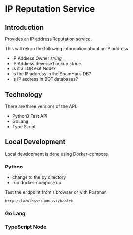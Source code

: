 
# IP Reputation Service
## Introduction
Provides an IP address Reputation service. 

This will return the following information about an IP address

- IP Address Owner _string_
- IP Address Reverse Lookup _string_
- Is it a TOR exit Node? 
- Is the IP address in the SpamHaus DB?
- Is IP address in BOT databases?


## Technology
There are three versions of the API.
- Python3 Fast API
- GoLang
- Type Script

## Local Development
Local development is done using Docker-compose

### Python

- change to the py directory
- run docker-compose up

Test the endpoint from a browser or with Postman
```
http://localhost:8000/v1/health
```

### Go Lang

### TypeScript Node